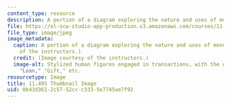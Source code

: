 ```yaml
---
content_type: resource
description: A portion of a diagram exploring the nature and uses of money.
file: https://ol-ocw-studio-app-production.s3.amazonaws.com/courses/11-405-just-money-banking-as-if-society-mattered-spring-2021/0b43d3612c5752ccc3335e7745ae7f92_11-405s21-th.png
file_type: image/jpeg
image_metadata:
  caption: A portion of a diagram exploring the nature and uses of money. (Image courtesy
    of the instructors.)
  credit: (Image courtesy of the instructors.)
  image-alt: Stylized human figures engaged in transactions, with the words "Buy,"
    "Loan," "Gift," etc.
resourcetype: Image
title: 11.405 Thumbnail Image
uid: 0b43d361-2c57-52cc-c333-5e7745ae7f92
---
```

